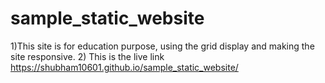 # sample_static_website
1)This site is for education purpose, using the grid display and making the site responsive. 
2) This is the live link
https://shubham10601.github.io/sample_static_website/
